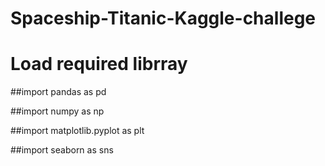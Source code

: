 # Spaceship-Titanic-Kaggle-challege

# Load required librray

##import pandas as pd


##import numpy as np


##import matplotlib.pyplot as plt


##import seaborn as sns

